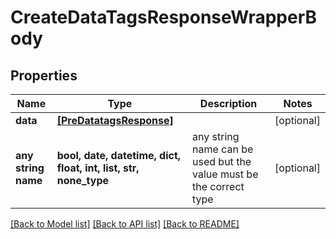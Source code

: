 # CreateDataTagsResponseWrapperBody


## Properties
Name | Type | Description | Notes
------------ | ------------- | ------------- | -------------
**data** | [**[PreDatatagsResponse]**](PreDatatagsResponse.md) |  | [optional] 
**any string name** | **bool, date, datetime, dict, float, int, list, str, none_type** | any string name can be used but the value must be the correct type | [optional]

[[Back to Model list]](../README.md#documentation-for-models) [[Back to API list]](../README.md#documentation-for-api-endpoints) [[Back to README]](../README.md)


